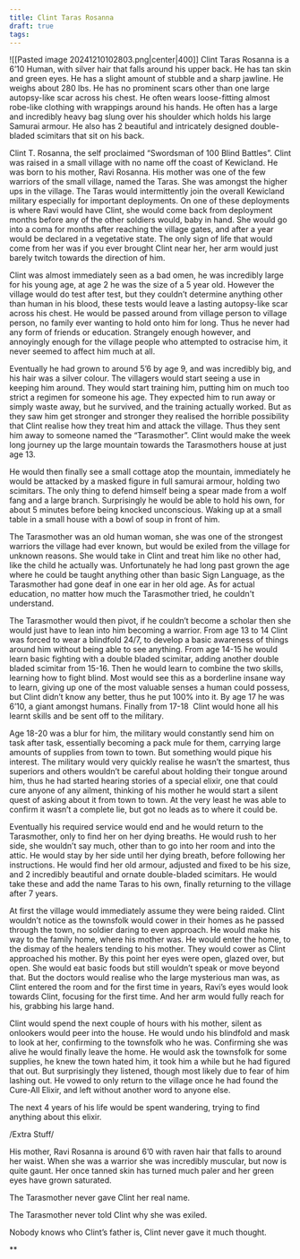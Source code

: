 ```yaml
---
title: Clint Taras Rosanna
draft: true
tags:
---
```


![[Pasted image 20241210102803.png|center|400]]
Clint Taras Rosanna is a 6’10 Human, with silver hair that falls around his upper back. He has tan skin and green eyes. He has a slight amount of stubble and a sharp jawline. He weighs about 280 lbs. He has no prominent scars other than one large autopsy-like scar across his chest. He often wears loose-fitting almost robe-like clothing with wrappings around his hands. He often has a large and incredibly heavy bag slung over his shoulder which holds his large Samurai armour. He also has 2 beautiful and intricately designed double-bladed scimitars that sit on his back.

Clint T. Rosanna, the self proclaimed “Swordsman of 100 Blind Battles”. Clint was raised in a small village with no name off the coast of Kewicland. He was born to his mother, Ravi Rosanna. His mother was one of the few warriors of the small village, named the Taras. She was amongst the higher ups in the village. The Taras would intermittently join the overall Kewicland military especially for important deployments. On one of these deployments is where Ravi would have Clint, she would come back from deployment months before any of the other soldiers would, baby in hand. She would go into a coma for months after reaching the village gates, and after a year would be declared in a vegetative state. The only sign of life that would come from her was if you ever brought Clint near her, her arm would just barely twitch towards the direction of him.

Clint was almost immediately seen as a bad omen, he was incredibly large for his young age, at age 2 he was the size of a 5 year old. However the village would do test after test, but they couldn’t determine anything other than human in his blood, these tests would leave a lasting autopsy-like scar across his chest. He would be passed around from village person to village person, no family ever wanting to hold onto him for long. Thus he never had any form of friends or education. Strangely enough however, and annoyingly enough for the village people who attempted to ostracise him, it never seemed to affect him much at all.

Eventually he had grown to around 5’6 by age 9, and was incredibly big, and his hair was a silver colour. The villagers would start seeing a use in keeping him around. They would start training him, putting him on much too strict a regimen for someone his age. They expected him to run away or simply waste away, but he survived, and the training actually worked. But as they saw him get stronger and stronger they realised the horrible possibility that Clint realise how they treat him and attack the village. Thus they sent him away to someone named the “Tarasmother”. Clint would make the week long journey up the large mountain towards the Tarasmothers house at just age 13.

He would then finally see a small cottage atop the mountain, immediately he would be attacked by a masked figure in full samurai armour, holding two scimitars. The only thing to defend himself being a spear made from a wolf fang and a large branch. Surprisingly he would be able to hold his own, for about 5 minutes before being knocked unconscious. Waking up at a small table in a small house with a bowl of soup in front of him.

The Tarasmother was an old human woman, she was one of the strongest warriors the village had ever known, but would be exiled from the village for unknown reasons. She would take in Clint and treat him like no other had, like the child he actually was. Unfortunately he had long past grown the age where he could be taught anything other than basic Sign Language, as the Tarasmother had gone deaf in one ear in her old age. As for actual education, no matter how much the Tarasmother tried, he couldn't understand.

The Tarasmother would then pivot, if he couldn’t become a scholar then she would just have to lean into him becoming a warrior. From age 13 to 14 Clint was forced to wear a blindfold 24/7, to develop a basic awareness of things around him without being able to see anything. From age 14-15 he would learn basic fighting with a double bladed scimitar, adding another double bladed scimitar from 15-16. Then he would learn to combine the two skills, learning how to fight blind. Most would see this as a borderline insane way to learn, giving up one of the most valuable senses a human could possess, but Clint didn’t know any better, thus he put 100% into it. By age 17 he was 6’10, a giant amongst humans. Finally from 17-18  Clint would hone all his learnt skills and be sent off to the military. 

Age 18-20 was a blur for him, the military would constantly send him on task after task, essentially becoming a pack mule for them, carrying large amounts of supplies from town to town. But something would pique his interest. The military would very quickly realise he wasn’t the smartest, thus superiors and others wouldn’t be careful about holding their tongue around him, thus he had started hearing stories of a special elixir, one that could cure anyone of any ailment, thinking of his mother he would start a silent quest of asking about it from town to town. At the very least he was able to confirm it wasn’t a complete lie, but got no leads as to where it could be.

Eventually his required service would end and he would return to the Tarasmother, only to find her on her dying breaths. He would rush to her side, she wouldn’t say much, other than to go into her room and into the attic. He would stay by her side until her dying breath, before following her instructions. He would find her old armour, adjusted and fixed to be his size, and 2 incredibly beautiful and ornate double-bladed scimitars. He would take these and add the name Taras to his own, finally returning to the village after 7 years.

At first the village would immediately assume they were being raided. Clint wouldn’t notice as the townsfolk would cower in their homes as he passed through the town, no soldier daring to even approach. He would make his way to the family home, where his mother was. He would enter the home, to the dismay of the healers tending to his mother. They would cower as Clint approached his mother. By this point her eyes were open, glazed over, but open. She would eat basic foods but still wouldn’t speak or move beyond that. But the doctors would realise who the large mysterious man was, as Clint entered the room and for the first time in years, Ravi’s eyes would look towards Clint, focusing for the first time. And her arm would fully reach for his, grabbing his large hand.

Clint would spend the next couple of hours with his mother, silent as onlookers would peer into the house. He would undo his blindfold and mask to look at her, confirming to the townsfolk who he was. Confirming she was alive he would finally leave the home. He would ask the townsfolk for some supplies, he knew the town hated him, it took him a while but he had figured that out. But surprisingly they listened, though most likely due to fear of him lashing out. He vowed to only return to the village once he had found the Cure-All Elixir, and left without another word to anyone else.

The next 4 years of his life would be spent wandering, trying to find anything about this elixir.

  

/Extra Stuff/

  

His mother, Ravi Rosanna is around 6’0 with raven hair that falls to around her waist. When she was a warrior she was incredibly muscular, but now is quite gaunt. Her once tanned skin has turned much paler and her green eyes have grown saturated.

  

The Tarasmother never gave Clint her real name.

  

The Tarasmother never told Clint why she was exiled.

  

Nobody knows who Clint’s father is, Clint never gave it much thought.

**

